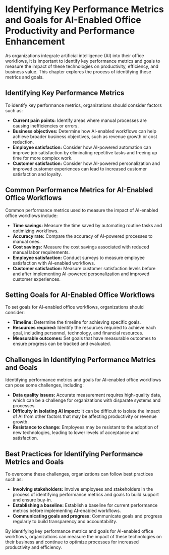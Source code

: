 # Identifying Key Performance Metrics and Goals for AI-Enabled Office Productivity and Performance Enhancement

As organizations integrate artificial intelligence (AI) into their office workflows, it is important to identify key performance metrics and goals to measure the impact of these technologies on productivity, efficiency, and business value. This chapter explores the process of identifying these metrics and goals.

Identifying Key Performance Metrics
-----------------------------------

To identify key performance metrics, organizations should consider factors such as:

* **Current pain points:** Identify areas where manual processes are causing inefficiencies or errors.
* **Business objectives:** Determine how AI-enabled workflows can help achieve broader business objectives, such as revenue growth or cost reduction.
* **Employee satisfaction:** Consider how AI-powered automation can improve job satisfaction by eliminating repetitive tasks and freeing up time for more complex work.
* **Customer satisfaction:** Consider how AI-powered personalization and improved customer experiences can lead to increased customer satisfaction and loyalty.

Common Performance Metrics for AI-Enabled Office Workflows
----------------------------------------------------------

Common performance metrics used to measure the impact of AI-enabled office workflows include:

* **Time savings:** Measure the time saved by automating routine tasks and optimizing workflows.
* **Accuracy rate:** Compare the accuracy of AI-powered processes to manual ones.
* **Cost savings:** Measure the cost savings associated with reduced manual labor requirements.
* **Employee satisfaction:** Conduct surveys to measure employee satisfaction with AI-enabled workflows.
* **Customer satisfaction:** Measure customer satisfaction levels before and after implementing AI-powered personalization and improved customer experiences.

Setting Goals for AI-Enabled Office Workflows
---------------------------------------------

To set goals for AI-enabled office workflows, organizations should consider:

* **Timeline:** Determine the timeline for achieving specific goals.
* **Resources required:** Identify the resources required to achieve each goal, including personnel, technology, and financial resources.
* **Measurable outcomes:** Set goals that have measurable outcomes to ensure progress can be tracked and evaluated.

Challenges in Identifying Performance Metrics and Goals
-------------------------------------------------------

Identifying performance metrics and goals for AI-enabled office workflows can pose some challenges, including:

* **Data quality issues:** Accurate measurement requires high-quality data, which can be a challenge for organizations with disparate systems and processes.
* **Difficulty in isolating AI impact:** It can be difficult to isolate the impact of AI from other factors that may be affecting productivity or revenue growth.
* **Resistance to change:** Employees may be resistant to the adoption of new technologies, leading to lower levels of acceptance and satisfaction.

Best Practices for Identifying Performance Metrics and Goals
------------------------------------------------------------

To overcome these challenges, organizations can follow best practices such as:

* **Involving stakeholders:** Involve employees and stakeholders in the process of identifying performance metrics and goals to build support and ensure buy-in.
* **Establishing a baseline:** Establish a baseline for current performance metrics before implementing AI-enabled workflows.
* **Communicating goals and progress:** Communicate goals and progress regularly to build transparency and accountability.

By identifying key performance metrics and goals for AI-enabled office workflows, organizations can measure the impact of these technologies on their business and continue to optimize processes for increased productivity and efficiency.
